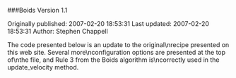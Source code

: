 ###Boids Version 1.1

Originally published: 2007-02-20 18:53:31
Last updated: 2007-02-20 18:53:31
Author: Stephen Chappell

The code presented below is an update to the original\nrecipe presented on this web site. Several more\nconfiguration options are presented at the top of\nthe file, and Rule 3 from the Boids algorithm is\ncorrectly used in the update_velocity method.